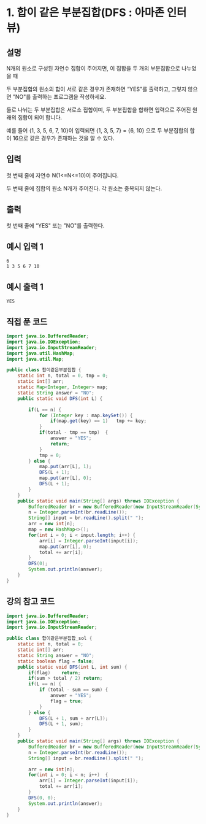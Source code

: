 # 1. 합이 같은 부분집합(DFS : 아마존 인터뷰)

## 설명

N개의 원소로 구성된 자연수 집합이 주어지면, 이 집합을 두 개의 부분집합으로 나누었을 때

두 부분집합의 원소의 합이 서로 같은 경우가 존재하면 “YES"를 출력하고, 그렇지 않으면 ”NO"를 출력하는 프로그램을 작성하세요.

둘로 나뉘는 두 부분집합은 서로소 집합이며, 두 부분집합을 합하면 입력으로 주어진 원래의 집합이 되어 합니다.

예를 들어 {1, 3, 5, 6, 7, 10}이 입력되면 {1, 3, 5, 7} = {6, 10} 으로 두 부분집합의 합이 16으로 같은 경우가 존재하는 것을 알 수 있다.



## 입력

첫 번째 줄에 자연수 N(1<=N<=10)이 주어집니다.

두 번째 줄에 집합의 원소 N개가 주어진다. 각 원소는 중복되지 않는다.



## 출력

첫 번째 줄에 “YES" 또는 ”NO"를 출력한다.



## 예시 입력 1 

```
6
1 3 5 6 7 10  
```



## 예시 출력 1

```
YES
```



## 직접 푼 코드

```java
import java.io.BufferedReader;
import java.io.IOException;
import java.io.InputStreamReader;
import java.util.HashMap;
import java.util.Map;

public class 합이같은부분집합 {
    static int n, total = 0, tmp = 0;
    static int[] arr;
    static Map<Integer, Integer> map;
    static String answer = "NO";
    public static void DFS(int L) {

        if(L == n) {
            for (Integer key : map.keySet()) {
                if(map.get(key) == 1)   tmp += key;
            }
            if(total - tmp == tmp)  {
                answer = "YES";
                return;
            }
            tmp = 0;
        } else {
            map.put(arr[L], 1);
            DFS(L + 1);
            map.put(arr[L], 0);
            DFS(L + 1);
        }
    }
    public static void main(String[] args) throws IOException {
        BufferedReader br = new BufferedReader(new InputStreamReader(System.in));
        n = Integer.parseInt(br.readLine());
        String[] input = br.readLine().split(" ");
        arr = new int[n];
        map = new HashMap<>();
        for(int i = 0; i < input.length; i++) {
            arr[i] = Integer.parseInt(input[i]);
            map.put(arr[i], 0);
            total += arr[i];
        }
        DFS(0);
        System.out.println(answer);
    }
}
```



## 강의 참고 코드

```java
import java.io.BufferedReader;
import java.io.IOException;
import java.io.InputStreamReader;

public class 합이같은부분집합_sol {
    static int n, total = 0;
    static int[] arr;
    static String answer = "NO";
    static boolean flag = false;
    public static void DFS(int L, int sum) {
        if(flag)    return;
        if(sum > total / 2) return;
        if(L == n) {
            if (total - sum == sum) {
                answer = "YES";
                flag = true;
            }
        } else {
            DFS(L + 1, sum + arr[L]);
            DFS(L + 1, sum);
        }
    }
    public static void main(String[] args) throws IOException {
        BufferedReader br = new BufferedReader(new InputStreamReader(System.in));
        n = Integer.parseInt(br.readLine());
        String[] input = br.readLine().split(" ");

        arr = new int[n];
        for(int i = 0; i < n; i++)  {
            arr[i] = Integer.parseInt(input[i]);
            total += arr[i];
        }
        DFS(0, 0);
        System.out.println(answer);
    }
}
```

